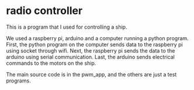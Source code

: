 # radio controller
This is a program that I used for controlling a ship.

We used a raspberry pi, arduino and a computer running a python program.
First, the python program on the computer sends data to the raspberry pi using socket through wifi.
Next, the raspberry pi sends the data to the arduino using serial communication.
Last, the arduino sends electrical commands to the motors on the ship.

The main source code is in the pwm_app, and the others are just a test programs.
